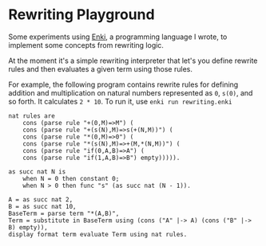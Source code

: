 # Rewriting Playground

Some experiments using [Enki](https://github.com/ReedOei/Enki), a programming language I wrote, to implement some concepts from rewriting logic.

At the moment it's a simple rewriting interpreter that let's you define rewrite rules and then evaluates a given term using those rules.

For example, the following program contains rewrite rules for defining addition and multiplication on natural numbers represented as `0`, `s(0)`, and so forth.
It calculates `2 * 10`.
To run it, use `enki run rewriting.enki`

```
nat rules are
    cons (parse rule "+(0,M)=>M") (
    cons (parse rule "+(s(N),M)=>s(+(N,M))") (
    cons (parse rule "*(0,M)=>0") (
    cons (parse rule "*(s(N),M)=>+(M,*(N,M))") (
    cons (parse rule "if(0,A,B)=>A") (
    cons (parse rule "if(1,A,B)=>B") empty))))).

as succ nat N is
    when N = 0 then constant 0;
    when N > 0 then func "s" (as succ nat (N - 1)).

A = as succ nat 2,
B = as succ nat 10,
BaseTerm = parse term "*(A,B)",
Term = substitute in BaseTerm using (cons ("A" |-> A) (cons ("B" |-> B) empty)),
display format term evaluate Term using nat rules.
```

